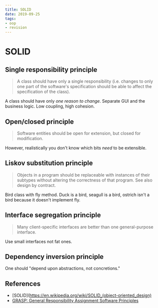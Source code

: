 ```yaml
---
title: SOLID
date: 2019-09-25
tags:
- oop
- revision
---
```


# SOLID

## Single responsibility principle
> A class should have only a single responsibility (i.e. changes to only one
> part of the software's specification should be able to affect the
> specification of the class).

A class should have only *one reason to change*. Separate GUI and the business
logic. Low coupling, high cohesion.

## Open/closed principle
> Software entities should be open for extension, but closed for modification.

However, realistically you don't know which bits _need_ to be extensible.

## Liskov substitution principle
> Objects in a program should be replaceable with instances of their subtypes
> without altering the correctness of that program. See also design by contract.

Bird class with fly method. Duck is a bird, seagull is a bird, ostrich isn't a
bird because it doesn't implement fly.

## Interface segregation principle
> Many client-specific interfaces are better than one general-purpose interface.

Use small interfaces not fat ones.

## Dependency inversion principle
One should "depend upon abstractions, not concretions."

## References
- [SOLID](https://en.wikipedia.org/wiki/SOLID_(object-oriented_design)
- [GRASP: General Responsibility Assignment Software Principles](https://en.wikipedia.org/wiki/GRASP_(object-oriented_design))
